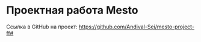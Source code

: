 # Проектная работа Mesto

Ссылка в GitHub на проект: <https://github.com/Andival-Sei/mesto-project-ff#>
